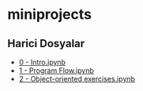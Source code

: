 # miniprojects


<!--Index-->

## Harici Dosyalar

- [0 - Intro.ipynb](./0%20-%20Intro.ipynb)
- [1 - Program Flow.ipynb](./1%20-%20Program%20Flow.ipynb)
- [2 - Object-oriented exercises.ipynb](./2%20-%20Object-oriented%20exercises.ipynb)


<!--Index-->
